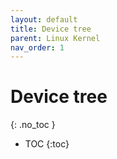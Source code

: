 ```yaml
---
layout: default
title: Device tree 
parent: Linux Kernel
nav_order: 1
---
```


# Device tree
{: .no_toc }

- TOC
{:toc}


